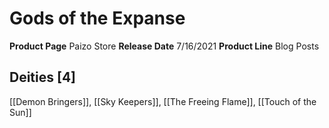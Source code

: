 ﻿---
id: '92'
name: Gods of the Expanse
rarity: Common
source: null
trait: null
type: Source

---
# Gods of the Expanse

**Product Page** Paizo Store
**Release Date** 7/16/2021
**Product Line** Blog Posts

## Deities [4]

[[Demon Bringers]], [[Sky Keepers]], [[The Freeing Flame]], [[Touch of the Sun]]